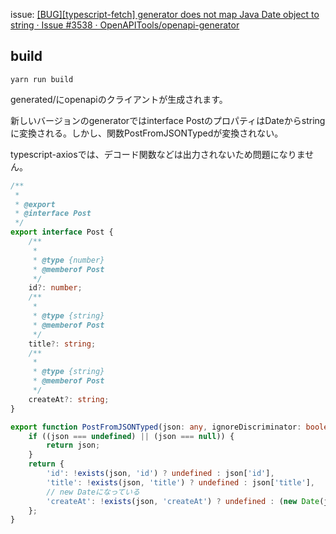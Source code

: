 issue: [\[BUG\]\[typescript\-fetch\] generator does not map Java Date object to string · Issue \#3538 · OpenAPITools/openapi\-generator](https://github.com/OpenAPITools/openapi-generator/issues/3538)

## build
```
yarn run build
```

generated/にopenapiのクライアントが生成されます。

新しいバージョンのgeneratorではinterface PostのプロパティはDateからstringに変換される。しかし、関数PostFromJSONTypedが変換されない。

typescript-axiosでは、デコード関数などは出力されないため問題になりません。

```typescript
/**
 * 
 * @export
 * @interface Post
 */
export interface Post {
    /**
     * 
     * @type {number}
     * @memberof Post
     */
    id?: number;
    /**
     * 
     * @type {string}
     * @memberof Post
     */
    title?: string;
    /**
     * 
     * @type {string}
     * @memberof Post
     */
    createAt?: string;
}

export function PostFromJSONTyped(json: any, ignoreDiscriminator: boolean): Post {
    if ((json === undefined) || (json === null)) {
        return json;
    }
    return {
        'id': !exists(json, 'id') ? undefined : json['id'],
        'title': !exists(json, 'title') ? undefined : json['title'],
        // new Dateになっている
        'createAt': !exists(json, 'createAt') ? undefined : (new Date(json['createAt'])),
    };
}
```
